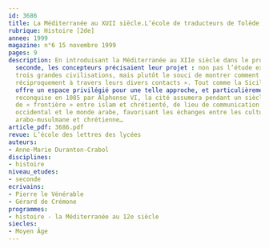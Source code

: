 ```yaml
---
id: 3686
title: La Méditerranée au XUII siècle.L’école de traducteurs de Tolède  
rubrique: Histoire [2de]
annee: 1999
magazine: n°6 15 novembre 1999
pages: 9
description: En introduisant la Méditerranée au XIIe siècle dans le programme de
  seconde, les concepteurs précisaient leur projet : non pas l’étude exhaustive des
  trois grandes civilisations, mais plutôt le souci de montrer comment celles-ci « s’influencent
  réciproquement à travers leurs divers contacts ». Tout comme la Sicile, l’Espagne
  offre un espace privilégié pour une telle approche, et particulièrement Tolède :
  reconquise en 1085 par Alphonse VI, la cité assumera pendant un siècle sa vocation
  de « frontière » entre islam et chrétienté, de lieu de communication entre le monde
  occidental et le monde arabe, favorisant les échanges entre les cultures gréco-byzantine,
  arabo-musulmane et chrétienne…
article_pdf: 3686.pdf
revue: L’école des lettres des lycées
auteurs:
- Anne-Marie Duranton-Crabol
disciplines:
- histoire
niveau_etudes:
- seconde
ecrivains:
- Pierre le Vénérable
- Gérard de Crémone
programmes:
- histoire - la Méditerranée au 12e siècle
siecles:
- Moyen Âge
---
```

